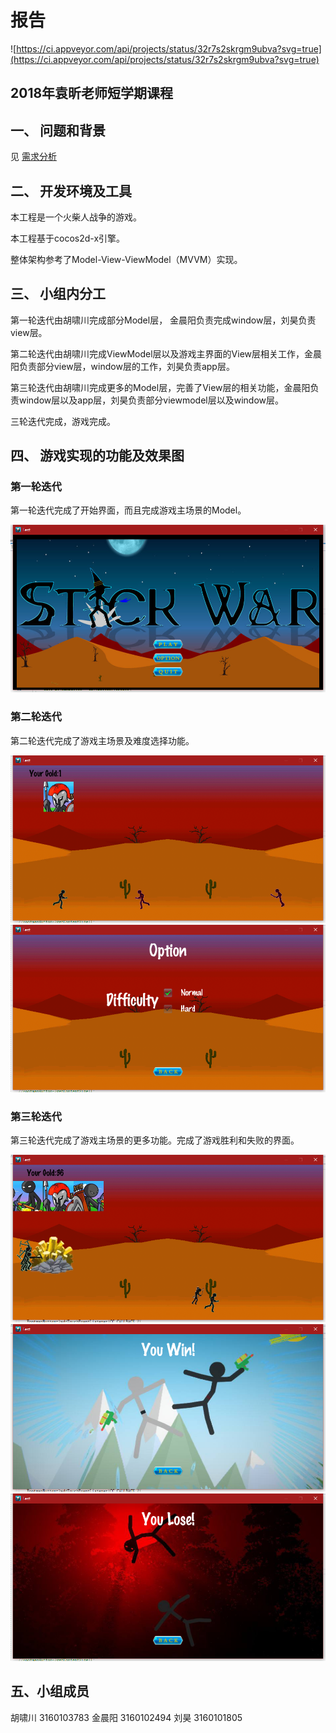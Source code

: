 # 报告

![https://ci.appveyor.com/api/projects/status/32r7s2skrgm9ubva?svg=true](https://ci.appveyor.com/api/projects/status/32r7s2skrgm9ubva?svg=true)
 
## 2018年袁昕老师短学期课程
## 一、 问题和背景


见 [需求分析](https://github.com/Mozalic/StickWar/blob/master/doc/%E9%9C%80%E6%B1%82%E5%88%86%E6%9E%90/%E9%9C%80%E6%B1%82%E5%88%86%E6%9E%90.md)  

## 二、 开发环境及工具

本工程是一个火柴人战争的游戏。

本工程基于cocos2d-x引擎。

整体架构参考了Model-View-ViewModel（MVVM）实现。

## 三、 小组内分工

第一轮迭代由胡啸川完成部分Model层， 金晨阳负责完成window层，刘昊负责view层。

第二轮迭代由胡啸川完成ViewModel层以及游戏主界面的View层相关工作，金晨阳负责部分view层，window层的工作，刘昊负责app层。

第三轮迭代由胡啸川完成更多的Model层，完善了View层的相关功能，金晨阳负责window层以及app层，刘昊负责部分viewmodel层以及window层。

三轮迭代完成，游戏完成。

## 四、 游戏实现的功能及效果图

### 第一轮迭代

第一轮迭代完成了开始界面，而且完成游戏主场景的Model。

![1.1.png](Resources/images/1.1.png)

### 第二轮迭代

第二轮迭代完成了游戏主场景及难度选择功能。

![2.1.png](Resources/images/2.1.png)
![2.2.png](Resources/images/2.2.png)

### 第三轮迭代

第三轮迭代完成了游戏主场景的更多功能。完成了游戏胜利和失败的界面。

![3.2.png](Resources/images/3.2.png)
![3.3.png](Resources/images/3.3.png)
![3.1.png](Resources/images/3.1.png)

## 五、小组成员

胡啸川 3160103783
金晨阳 3160102494
 刘昊  3160101805
